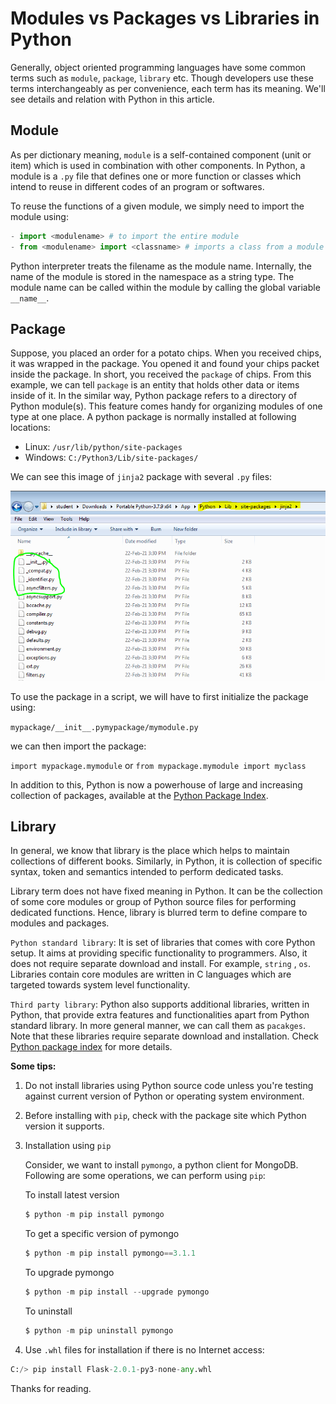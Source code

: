 # Modules vs Packages vs Libraries in Python

Generally, object oriented programming languages have some common terms such as `module`, `package`, `library` etc. Though developers use these terms interchangeably as per convenience, each term has its meaning. We'll see details and relation with Python in this article.

## Module

As per dictionary meaning, `module` is a self-contained component (unit or item) which is used in combination with other components. In Python, a module is a `.py` file that defines one or more function or classes which intend to reuse in different codes of an program or softwares.

To reuse the functions of a given module, we simply need to import the module using:

```py
- import <modulename> # to import the entire module
- from <modulename> import <classname> # imports a class from a module
```

Python interpreter treats the filename as the module name. Internally, the name of the module is stored in the namespace as a string type. The module name can be called within the module by calling the global variable `__name__`.

## Package

Suppose, you placed an order for a potato chips. When you received chips, it was wrapped in the package. You opened it and found your chips packet inside the package. In short, you received the `package` of chips. From this example, we can tell `package` is an entity that holds other data or items inside of it. In the similar way, Python package refers to a directory of Python module(s). This feature comes handy for organizing modules of one type at one place. A python package is normally installed at following locations:

- Linux: `/usr/lib/python/site-packages`
- Windows: `C:/Python3/Lib/site-packages/`

We can see this image of `jinja2` package with several `.py` files:

![Example of Jinja2 package](https://raw.githubusercontent.com/ramlaxman/Tech-Writer-Portfolio/main/images/Package%20in%20Python.png)

To use the package in a script, we will have to first initialize the package using:

`mypackage/__init__.pymypackage/mymodule.py` 

we can then import the package:

`import mypackage.mymodule`
or
`from mypackage.mymodule import myclass`

In addition to this, Python is now a powerhouse of large and increasing collection of packages, available at the [Python Package Index](https://pypi.org/).

## Library

In general, we know that library is the place which helps to maintain collections of different books. Similarly, in Python, it is collection of specific syntax, token and semantics intended to perform dedicated tasks.

Library term does not have fixed meaning in Python. It can be the collection of some core modules or group of Python source files for performing dedicated functions. Hence, library is blurred term to define compare to modules and packages. 

`Python standard library`: It is set of libraries that comes with core Python setup. It aims at providing specific functionality to programmers. Also, it does not require separate download and install. For example, `string` , `os`. Libraries contain core modules are written in C languages which are targeted towards system level  functionality.

`Third party library`: Python also supports additional libraries, written in Python, that provide extra features and functionalities apart from Python standard library. In more general manner, we can call them as `pacakges`.
Note that these libraries require separate download and installation. Check [Python package index](https://pypi.python.org) for more details.

**Some tips:**

1. Do not install libraries using Python source code unless you're testing against current version of Python or operating system environment.  

2. Before installing with `pip`, check with the package site which Python version it supports.

3. Installation using `pip`

   Consider, we want to install `pymongo`, a python client for MongoDB. Following are some operations, we can perform using `pip`:

   To install latest version
   ```powershell
   $ python -m pip install pymongo
   ```

   To get a specific version of pymongo
   ```powershell
   $ python -m pip install pymongo==3.1.1
   ```

   To upgrade pymongo
   ```powershell
   $ python -m pip install --upgrade pymongo
   ```

   To uninstall
   ```powershell
   $ python -m pip uninstall pymongo
    ```

4. Use `.whl` files for installation if there is no Internet access:

```py
C:/> pip install Flask-2.0.1-py3-none-any.whl
```

Thanks for reading.